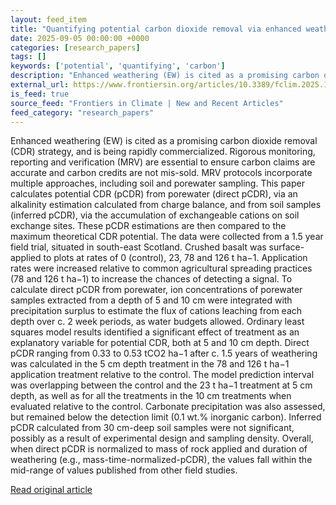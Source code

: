 ```yaml
---
layout: feed_item
title: "Quantifying potential carbon dioxide removal via enhanced weathering using porewater from a field trial in Scotland"
date: 2025-09-05 00:00:00 +0000
categories: [research_papers]
tags: []
keywords: ['potential', 'quantifying', 'carbon']
description: "Enhanced weathering (EW) is cited as a promising carbon dioxide removal (CDR) strategy, and is being rapidly commercialized"
external_url: https://www.frontiersin.org/articles/10.3389/fclim.2025.1606574
is_feed: true
source_feed: "Frontiers in Climate | New and Recent Articles"
feed_category: "research_papers"
---
```


Enhanced weathering (EW) is cited as a promising carbon dioxide removal (CDR) strategy, and is being rapidly commercialized. Rigorous monitoring, reporting and verification (MRV) are essential to ensure carbon claims are accurate and carbon credits are not mis-sold. MRV protocols incorporate multiple approaches, including soil and porewater sampling. This paper calculates potential CDR (pCDR) from porewater (direct pCDR), via an alkalinity estimation calculated from charge balance, and from soil samples (inferred pCDR), via the accumulation of exchangeable cations on soil exchange sites. These pCDR estimations are then compared to the maximum theoretical CDR potential. The data were collected from a 1.5 year field trial, situated in south-east Scotland. Crushed basalt was surface-applied to plots at rates of 0 (control), 23, 78 and 126 t ha−1. Application rates were increased relative to common agricultural spreading practices (78 and 126 t ha−1) to increase the chances of detecting a signal. To calculate direct pCDR from porewater, ion concentrations of porewater samples extracted from a depth of 5 and 10 cm were integrated with precipitation surplus to estimate the flux of cations leaching from each depth over c. 2 week periods, as water budgets allowed. Ordinary least squares model results identified a significant effect of treatment as an explanatory variable for potential CDR, both at 5 and 10 cm depth. Direct pCDR ranging from 0.33 to 0.53 tCO2 ha−1 after c. 1.5 years of weathering was calculated in the 5 cm depth treatment in the 78 and 126 t ha−1 application treatment relative to the control. The model prediction interval was overlapping between the control and the 23 t ha−1 treatment at 5 cm depth, as well as for all the treatments in the 10 cm treatments when evaluated relative to the control. Carbonate precipitation was also assessed, but remained below the detection limit (0.1 wt.% inorganic carbon). Inferred pCDR calculated from 30 cm-deep soil samples were not significant, possibly as a result of experimental design and sampling density. Overall, when direct pCDR is normalized to mass of rock applied and duration of weathering (e.g., mass-time-normalized-pCDR), the values fall within the mid-range of values published from other field studies.

[Read original article](https://www.frontiersin.org/articles/10.3389/fclim.2025.1606574)
